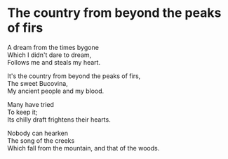 # The country from beyond the peaks of firs

A dream from the times bygone\
Which I didn't dare to dream,\
Follows me and steals my heart.

It's the country from beyond the peaks of firs,\
The sweet Bucovina,\
My ancient people and my blood.

Many have tried\
To keep it;\
Its chilly draft frightens their hearts.

Nobody can hearken\
The song of the creeks\
Which fall from the mountain, and that of the woods.
